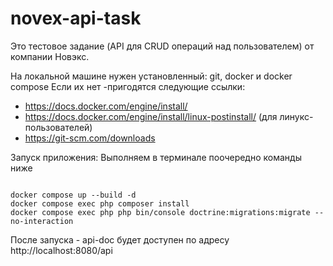 # novex-api-task

Это тестовое задание (API для CRUD операций над пользователем) от компании Новэкс.

На локальной машине нужен установленный:  git, docker и docker compose
Если их нет -пригодятся следующие ссылки:

- https://docs.docker.com/engine/install/
- https://docs.docker.com/engine/install/linux-postinstall/ (для линукс-пользователей)
- https://git-scm.com/downloads

Запуск приложения: Выполняем в терминале поочередно команды ниже 

```

docker compose up --build -d
docker compose exec php composer install
docker compose exec php php bin/console doctrine:migrations:migrate --no-interaction

```

После запуска - api-doc будет доступен по адресу http://localhost:8080/api

